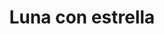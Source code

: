 ---
title: Luna con estrella
date: 
draft: false

# descripcion
description : Luna con estrella

materials: Plata 925

color: Plateado

dimensions: 2,8cm x 2,4cm

code: 02-14-0218

type: "Dijes"

categories: []

price: $2.940,00

# Images
# first image will be shown in the product page
images:
  # - image: "images/path_to_image"
  # La ubicacion de las imagenes es imagenes/Dijes/Dijes.Plata/02-14-0218-luna-con-estrella
  - image: "./images/dijes/plata/02-14-0218-luna-con-estrella.JPG"
---